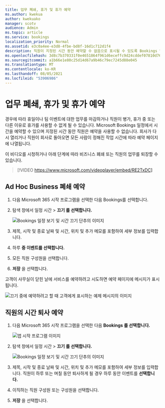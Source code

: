 ```yaml
---
title: 업무 폐쇄, 휴가 및 휴가 예약
ms.author: kwekua
author: kwekuako
manager: scotv
audience: Admin
ms.topic: article
ms.service: bookings
localization_priority: Normal
ms.assetid: e3c0a4ee-e3d8-4fbe-bd8f-16d1c712d1f4
description: 직원이 지정된 시간 동안 예약할 수 없음으로 표시될 수 있도록 Bookings 일정에서 사무실 폐쇄 및 직원의 시간을 예약합니다.
ms.openlocfilehash: 3d8c7b370331f0e4651864f961d6eceffc9d24cddef07810d765bfbc5db6e96b
ms.sourcegitcommit: a1b66e1e80c25d14d67a9b46c79ec7245d88e045
ms.translationtype: MT
ms.contentlocale: ko-KR
ms.lasthandoff: 08/05/2021
ms.locfileid: "53906986"
---
```

# <a name="schedule-business-closures-time-off-and-vacation-time"></a>업무 폐쇄, 휴가 및 휴가 예약

경우에 따라 휴일이나 팀 이벤트에 대한 업무를 마감하거나 직원이 병가, 휴가 중 또는 다른 이유로 휴가를 사용할 수 없게 될 수 있습니다. Microsoft Bookings 일정에서 시간을 예약할 수 있으며 지정된 시간 동안 직원은 예약을 사용할 수 없습니다. 회사가 다시 열리거나 직원이 회사로 돌아오면 모든 사람이 정해진 작업 시간에 따라 예약 페이지에 나열됩니다.

이 비디오를 시청하거나 아래 단계에 따라 비즈니스 폐쇄 또는 직원의 업무를 퇴장할 수 있습니다.

> [!VIDEO https://www.microsoft.com/videoplayer/embed/RE2TxDC]

## <a name="schedule-ad-hoc-business-closures"></a>Ad Hoc Business 폐쇄 예약

1. 다음 Microsoft 365 시작 프로그램을 선택한 다음 Bookings를 선택합니다.

1. 탐색 창에서 일정  시간 \> **끄기 를 선택합니다.**

   ![Bookings 일정 보기 및 시간 끄기 단추의 이미지](../media/bookings-calendar-timeoff.png)

1. 제목, 시작 및 종료 날짜 및 시간, 위치 및 추가 메모를 포함하여 세부 정보를 입력합니다.

1. 하루 **중 이벤트를 선택합니다.**

1. 모든 직원 구성원을 선택합니다.

1. **저장** 을 선택합니다.

고객이 사무실이 닫힌 날에 서비스를 예약하려고 시도하면 예약 페이지에 메시지가 표시됩니다.

   ![끄기 중에 예약하려고 할 때 고객에게 표시하는 예제 메시지의 이미지](../media/bookings-timeoff-message.png)

## <a name="schedule-employee-time-off"></a>직원의 시간 퇴사 예약

1. 다음 Microsoft 365 시작 프로그램을 선택한 다음 **Bookings 를 선택합니다.**

   ![앱 시작 프로그램 이미지](../media/bookings-applauncher.png)

1. 탐색 창에서 일정  시간 \> **끄기 를 선택합니다.**

   ![Bookings 일정 보기 및 시간 끄기 단추의 이미지](../media/bookings-calendar-timeoff.png)

1. 제목, 시작 및 종료 날짜 및 시간, 위치 및 추가 메모를 포함하여 세부 정보를 입력합니다. 직원이 하루 또는 며칠 동안 퇴사하게 될 경우 하루 동안 이벤트를 **선택합니다.**

1. 이직하는 직원 구성원 또는 구성원을 선택합니다.

1. **저장** 을 선택합니다.
